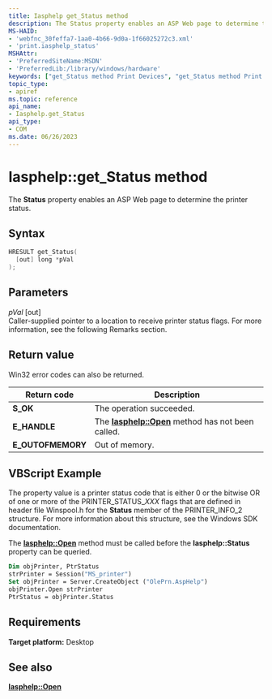 ```yaml
---
title: Iasphelp get_Status method
description: The Status property enables an ASP Web page to determine the printer status.
MS-HAID:
- 'webfnc_30feffa7-1aa0-4b66-9d0a-1f66025272c3.xml'
- 'print.iasphelp_status'
MSHAttr:
- 'PreferredSiteName:MSDN'
- 'PreferredLib:/library/windows/hardware'
keywords: ["get_Status method Print Devices", "get_Status method Print Devices , Iasphelp interface", "Iasphelp interface Print Devices , get_Status method"]
topic_type:
- apiref
ms.topic: reference
api_name:
- Iasphelp.get_Status
api_type:
- COM
ms.date: 06/26/2023
---
```


# Iasphelp::get_Status method

The **Status** property enables an ASP Web page to determine the printer status.

## Syntax

```cpp
HRESULT get_Status(
  [out] long *pVal
);
```

## Parameters

*pVal* \[out\]  
Caller-supplied pointer to a location to receive printer status flags. For more information, see the following Remarks section.

## Return value

Win32 error codes can also be returned.

| Return code | Description |
|--|--|
| **S_OK** | The operation succeeded. |
| **E_HANDLE** | The [**Iasphelp::Open**](iasphelp-open.md) method has not been called. |
| **E_OUTOFMEMORY** | Out of memory. |

## VBScript Example

The property value is a printer status code that is either 0 or the bitwise OR of one or more of the PRINTER_STATUS_*XXX* flags that are defined in header file Winspool.h for the **Status** member of the PRINTER_INFO_2 structure. For more information about this structure, see the Windows SDK documentation.

The [**Iasphelp::Open**](iasphelp-open.md) method must be called before the **Iasphelp::Status** property can be queried.

```vb
Dim objPrinter, PtrStatus
strPrinter = Session("MS_printer")
Set objPrinter = Server.CreateObject ("OlePrn.AspHelp")
objPrinter.Open strPrinter
PtrStatus = objPrinter.Status
```

## Requirements

**Target platform:** Desktop

## See also

[**Iasphelp::Open**](iasphelp-open.md)
